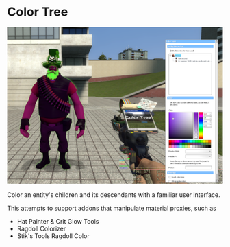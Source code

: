 # Color Tree
![Color Tree Preview](/media/colortree-preview.png)

Color an entity's children and its descendants with a familiar user interface.

This attempts to support addons that manipulate material proxies, such as
- Hat Painter & Crit Glow Tools
- Ragdoll Colorizer
- Stik's Tools Ragdoll Color
